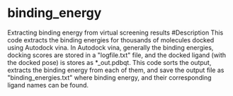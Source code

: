 # binding_energy
Extracting binding energy from virtual screening results
#Description
This code extracts the binding energies for thousands of molecules docked using Autodock vina. In Autodock vina, generally the binding energies, docking scores are stored in a "logfile.txt" file, and the docked ligand (with the docked pose) is stores as *_out.pdbqt. This code sorts the output, extracts the binding energy from each of them, and save the output file as "binding_energies.txt" where binding energy, and their corresponding ligand names can be found.
   
